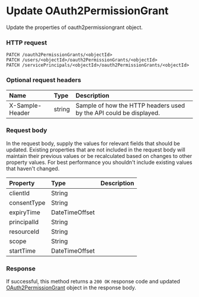 # Update OAuth2PermissionGrant

Update the properties of oauth2permissiongrant object.
### HTTP request
```http
PATCH /oauth2PermissionGrants/<objectId>
PATCH /users/<objectId>/oauth2PermissionGrants/<objectId>
PATCH /servicePrincipals/<objectId>/oauth2PermissionGrants/<objectId>
```
### Optional request headers
| Name       | Type | Description|
|:-----------|:------|:----------|
| X-Sample-Header  | string  | Sample of how the HTTP headers used by the API could be displayed.|

### Request body
In the request body, supply the values for relevant fields that should be updated. Existing properties that are not included in the request body will maintain their previous values or be recalculated based on changes to other property values. For best performance you shouldn't include existing values that haven't changed.

| Property	   | Type	|Description|
|:---------------|:--------|:----------|
|clientId|String||
|consentType|String||
|expiryTime|DateTimeOffset||
|principalId|String||
|resourceId|String||
|scope|String||
|startTime|DateTimeOffset||

### Response
If successful, this method returns a `200 OK` response code and updated [OAuth2PermissionGrant](../resources/oauth2permissiongrant.md) object in the response body.
